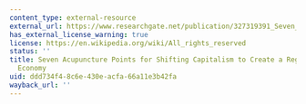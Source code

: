 ```yaml
---
content_type: external-resource
external_url: https://www.researchgate.net/publication/327319391_Seven_Acupuncture_Points_for_Shifting_Capitalism_to_Create_a_Regenerative_Ecosystem_Economy
has_external_license_warning: true
license: https://en.wikipedia.org/wiki/All_rights_reserved
status: ''
title: Seven Acupuncture Points for Shifting Capitalism to Create a Regenerative Ecosystem
  Economy
uid: ddd734f4-8c6e-430e-acfa-66a11e3b42fa
wayback_url: ''
---
```

